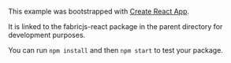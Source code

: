 This example was bootstrapped with [Create React App](https://github.com/facebook/create-react-app).

It is linked to the fabricjs-react package in the parent directory for development purposes.

You can run `npm install` and then `npm start` to test your package.
